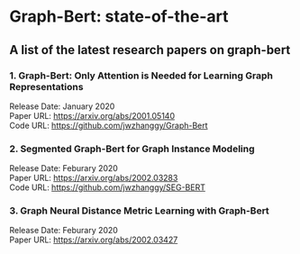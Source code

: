# Graph-Bert: state-of-the-art
## A list of the latest research papers on graph-bert

### 1. Graph-Bert: Only Attention is Needed for Learning Graph Representations
Release Date: January 2020 <br>
Paper URL: https://arxiv.org/abs/2001.05140 <br>
Code URL: https://github.com/jwzhanggy/Graph-Bert

### 2. Segmented Graph-Bert for Graph Instance Modeling
Release Date: Feburary 2020 <br>
Paper URL: https://arxiv.org/abs/2002.03283 <br>
Code URL: https://github.com/jwzhanggy/SEG-BERT

### 3. Graph Neural Distance Metric Learning with Graph-Bert
Release Date: Feburary 2020 <br>
Paper URL: https://arxiv.org/abs/2002.03427 <br>

